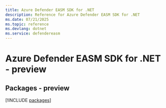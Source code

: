 ```yaml
---
title: Azure Defender EASM SDK for .NET
description: Reference for Azure Defender EASM SDK for .NET
ms.date: 07/21/2025
ms.topic: reference
ms.devlang: dotnet
ms.service: defendereasm
---
```

# Azure Defender EASM SDK for .NET - preview
## Packages - preview
[!INCLUDE [packages](defender-easm-index.md)]